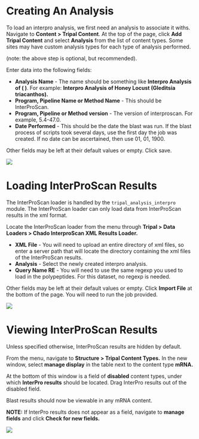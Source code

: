 # Creating An Analysis

To load an interpro analysis, we first need an analysis to associate it withs. Navigate to **Content > Tripal Content**. At the top of the page, click **Add Tripal Content** and select **Analysis** from the list of content types.  Some sites may have custom analysis types for each type of analysis performed.

(note: the above step is optional, but recommended).

Enter data into the following fields:

* **Analysis Name** - The name should be something like **Interpro Analysis of ( )**. For example: **Interpro Analysis of Honey Locust (Gleditsia triacanthos).**
* **Program, Pipeline Name or Method Name** - This should be InterProScan.
* **Program, Pipeline or Method version** - The version of interproscan. For example, 5.4-47.0.
* **Date Performed** - This should be the date the blast was run. If the blast process of scripts took several days, use the first day the job was created. If no date can be ascertained, then use 01, 01, 1900. 

Other fields may be left at their default values or empty. Click save.

![](img/ips/ipsdoc_1.png)

# Loading InterProScan Results

The InterProScan loader is handled by the `tripal_analysis_interpro` module. The InterProScan loader can only load data from InterProScan results in the xml format.

Locate the InterProScan loader from the menu through **Tripal > Data Loaders > Chado InterproScan XML Results Loader.**

* **XML File** - You will need to upload an entire directory of xml files, so enter a server path that will locate the directory containing the xml files of the InterProScan results.
* **Analysis** - Select the newly created interpro analysis.
* **Query Name RE** - You will need to use the same regexp you used to load in the polypeptides. For this dataset, no regexp is needed.

Other fields may be left at their default values or empty. Click **Import File** at the bottom of the page. You will need to run the job provided.

![](img/ips/ipsdoc_2.png)

# Viewing InterProScan Results

Unless specified otherwise, InterProScan results are hidden by default.

From the menu, navigate to **Structure > Tripal Content Types.** In the new window, select **manage display** in the table next to the content type **mRNA.**

At the bottom of this window is a field of **disabled** content types, under which **InterPro results** should be located. Drag InterPro results out of the disabled field.

Blast results should now be viewable in any mRNA content.

**NOTE:** If InterPro results does not appear as a field, navigate to **manage fields** and click **Check for new fields.**

![](img/ips/ipsdoc_3.png)
